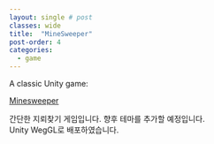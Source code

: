 ```yaml
---
layout: single # post
classes: wide
title:  "MineSweeper"
post-order: 4  
categories:
  - game
---
```


A classic Unity game: 

[Minesweeper][gamelink]

[gamelink]: https://bluesparrow2000.github.io/MinesweeperBuild/

간단한 지뢰찾기 게임입니다. 향후 테마를 추가할 예정입니다.
<br/>
Unity WegGL로 배포하였습니다. 

<p align="center">
</p>
